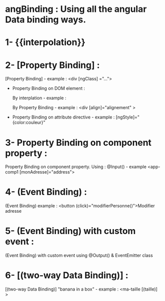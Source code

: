 # angBinding  : Using all the angular Data binding ways.

# 1- {{interpolation}}


# 2- [Property Binding] :

[Property Binding] - example : <div [ngClass] ="…"> 

- Property Binding on DOM element :
   
   	By interplation - example : <div align="{{alignement}}"  >
   
   	By Property Binding - example : <div [align]="alignement" >
   
- Property Binding on attribute directive  - example :  [ngStyle]="{color:couleur}"

# 3- Property Binding on component property :

Property Binding on component property. Using :  @Input() - example  <app-comp1 [monAdresse]="address"></app-comp1>

# 4- (Event Binding) :

 (Event Binding) example : <button (click)="modifierPersonne()">Modifier adresse</button>

# 5- (Event Binding) with custom event :

(Event Binding) with custom event using @Output() & EventEmitter class

# 6- [(two-way Data Binding)] :

[(two-way Data Binding)]  "banana in a box" - example : <ma-taille [(taille)] ></ma-taille>

  





 
	



    
